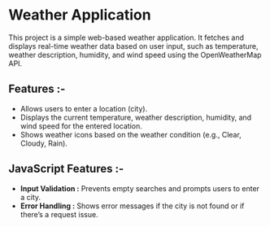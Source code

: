 <h1>Weather Application</h1>
    <p>This project is a simple web-based weather application. It fetches and displays real-time weather data based on user input, such as temperature, weather description, humidity, and wind speed using the OpenWeatherMap API.</p>
        <h2>Features :-</h2>
        <ul>
            <li>Allows users to enter a location (city).</li>
            <li>Displays the current temperature, weather description, humidity, and wind speed for the entered location.</li>
            <li>Shows weather icons based on the weather condition (e.g., Clear, Cloudy, Rain).</li>
        </ul>
        <h2>JavaScript Features :-</h2>
        <ul>
            <li><strong>Input Validation :</strong> Prevents empty searches and prompts users to enter a city.</li>
            <li><strong>Error Handling :</strong> Shows error messages if the city is not found or if there’s a request issue.</li>
        </ul>

